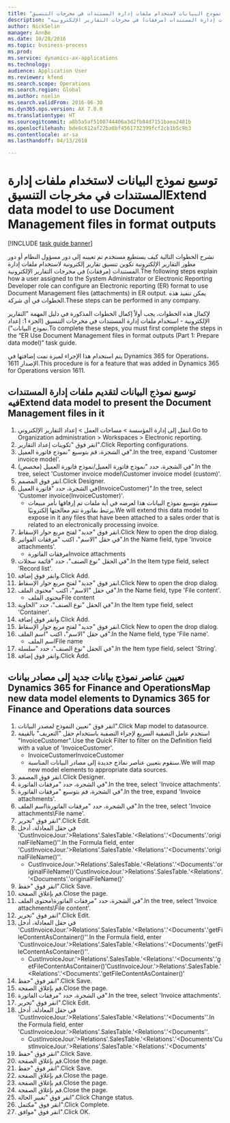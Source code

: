 ```yaml
--- 
title: "توسيع نموذج البيانات لاستخدام ملفات إدارة المستندات في مخرجات التنسيق‬"
description: "تشرح الخطوات التالية كيف يستطيع مستخدم تم تعيينه إلى دور مسؤول النظام أو دور مطور التقارير الإلكترونية تكوين تنسيق تقارير إلكترونية لاستخدام ملفات إدارة المستندات (مرفقات) في مخرجات التقارير الإلكترونية."
author: NickSelin
manager: AnnBe
ms.date: 10/28/2016
ms.topic: business-process
ms.prod: 
ms.service: dynamics-ax-applications
ms.technology: 
audience: Application User
ms.reviewer: kfend
ms.search.scope: Operations
ms.search.region: Global
ms.author: nselin
ms.search.validFrom: 2016-06-30
ms.dyn365.ops.version: AX 7.0.0
ms.translationtype: HT
ms.sourcegitcommit: a8b5a5af5108744406a3d2fb84d7151baea2481b
ms.openlocfilehash: bde8c612af22ba6bf4561732399fcf2cb1b5c9b3
ms.contentlocale: ar-sa
ms.lasthandoff: 04/13/2018

---
```

# <a name="extend-data-model-to-use-document-management-files-in-format-outputs"></a><span data-ttu-id="b4491-103">توسيع نموذج البيانات لاستخدام ملفات إدارة المستندات في مخرجات التنسيق‬</span><span class="sxs-lookup"><span data-stu-id="b4491-103">Extend data model to use Document Management files in format outputs</span></span>

[!INCLUDE [task guide banner](../../includes/task-guide-banner.md)]

<span data-ttu-id="b4491-104">تشرح الخطوات التالية كيف يستطيع مستخدم تم تعيينه إلى دور مسؤول النظام أو دور مطور التقارير الإلكترونية تكوين تنسيق تقارير إلكترونية لاستخدام ملفات إدارة المستندات (مرفقات) في مخرجات التقارير الإلكترونية.</span><span class="sxs-lookup"><span data-stu-id="b4491-104">The following steps explain how a user assigned to the System Administrator or Electronic Reporting Developer role can configure an Electronic reporting (ER) format to use Document Management files (attachments) in ER output.</span></span> <span data-ttu-id="b4491-105">يمكن تنفيذ هذه الخطوات في أي شركة.</span><span class="sxs-lookup"><span data-stu-id="b4491-105">These steps can be performed in any company.</span></span>

<span data-ttu-id="b4491-106">لإكمال هذه الخطوات، يجب أولاً إكمال الخطوات المذكورة في دليل المهمة "التقارير الإلكترونية - استخدام ملفات إدارة المستندات في مخرجات التنسيق (الجزء 1: إعداد نموذج البيانات").</span><span class="sxs-lookup"><span data-stu-id="b4491-106">To complete these steps, you must first complete the steps in the “ER Use Document Management files in format outputs (Part 1: Prepare data model)” task guide.</span></span>

<span data-ttu-id="b4491-107">يتم استخدام هذا الإجراء لميزة تمت إضافتها في Dynamics 365 for Operations، الإصدار 1611.</span><span class="sxs-lookup"><span data-stu-id="b4491-107">This procedure is for a feature that was added in Dynamics 365 for Operations version 1611.</span></span>


## <a name="extend-data-model-to-present-the-document-management-files-in-it"></a><span data-ttu-id="b4491-108">توسيع نموذج البيانات لتقديم ملفات إدارة المستندات فيه</span><span class="sxs-lookup"><span data-stu-id="b4491-108">Extend data model to present the Document Management files in it</span></span>
1. <span data-ttu-id="b4491-109">انتقل إلى إدارة المؤسسة > مساحات العمل‬ > إعداد التقارير الإلكتروني‬.</span><span class="sxs-lookup"><span data-stu-id="b4491-109">Go to Organization administration > Workspaces > Electronic reporting.</span></span>
2. <span data-ttu-id="b4491-110">انقر فوق "تكوينات إعداد التقارير‬".</span><span class="sxs-lookup"><span data-stu-id="b4491-110">Click Reporting configurations.</span></span>
3. <span data-ttu-id="b4491-111">في الشجرة، قم بتوسيع "نموذج فاتورة العميل".</span><span class="sxs-lookup"><span data-stu-id="b4491-111">In the tree, expand 'Customer invoice model'.</span></span>
4. <span data-ttu-id="b4491-112">في الشجرة، حدد "نموذج فاتورة العميل‬/نموذج فاتورة العميل‬ (مخصص)".</span><span class="sxs-lookup"><span data-stu-id="b4491-112">In the tree, select 'Customer invoice model\Customer invoice model (custom)'.</span></span>
5. <span data-ttu-id="b4491-113">انقر فوق المصمم.</span><span class="sxs-lookup"><span data-stu-id="b4491-113">Click Designer.</span></span>
6. <span data-ttu-id="b4491-114">في الشجرة، حدد "فاتورة العميل(InvoiceCustomer)".</span><span class="sxs-lookup"><span data-stu-id="b4491-114">In the tree, select 'Customer invoice(InvoiceCustomer)'.</span></span>
    * <span data-ttu-id="b4491-115">سنقوم بتوسيع نموذج البيانات هذا لعرضه في أية ملفات تم إرفاقها بأمر مبيعات يرتبط بفاتورة تتم معالجتها إلكترونيًا.</span><span class="sxs-lookup"><span data-stu-id="b4491-115">We will extend this data model to expose in it any files that have been attached to a sales order that is related to an electronically processing invoice.</span></span>  
7. <span data-ttu-id="b4491-116">انقر فوق "جديد" لفتح مربع حوار الإسقاط‬.</span><span class="sxs-lookup"><span data-stu-id="b4491-116">Click New to open the drop dialog.</span></span>
8. <span data-ttu-id="b4491-117">في حقل "الاسم"، اكتب "مرفقات الفواتير".</span><span class="sxs-lookup"><span data-stu-id="b4491-117">In the Name field, type 'Invoice attachments'.</span></span>
    * <span data-ttu-id="b4491-118">مرفقات الفاتورة</span><span class="sxs-lookup"><span data-stu-id="b4491-118">Invoice attachments</span></span>  
9. <span data-ttu-id="b4491-119">في الحقل "نوع الصنف"، حدد "قائمة سجلات".</span><span class="sxs-lookup"><span data-stu-id="b4491-119">In the Item type field, select 'Record list'.</span></span>
10. <span data-ttu-id="b4491-120">وانقر فوق إضافة.</span><span class="sxs-lookup"><span data-stu-id="b4491-120">Click Add.</span></span>
11. <span data-ttu-id="b4491-121">انقر فوق "جديد" لفتح مربع حوار الإسقاط‬.</span><span class="sxs-lookup"><span data-stu-id="b4491-121">Click New to open the drop dialog.</span></span>
12. <span data-ttu-id="b4491-122">في حقل "الاسم"، اكتب "محتوى الملف".</span><span class="sxs-lookup"><span data-stu-id="b4491-122">In the Name field, type 'File content'.</span></span>
    * <span data-ttu-id="b4491-123">محتوى الملف</span><span class="sxs-lookup"><span data-stu-id="b4491-123">File content</span></span>  
13. <span data-ttu-id="b4491-124">في الحقل "نوع الصنف"، حدد "الحاوية".</span><span class="sxs-lookup"><span data-stu-id="b4491-124">In the Item type field, select 'Container'.</span></span>
14. <span data-ttu-id="b4491-125">وانقر فوق إضافة.</span><span class="sxs-lookup"><span data-stu-id="b4491-125">Click Add.</span></span>
15. <span data-ttu-id="b4491-126">انقر فوق "جديد" لفتح مربع حوار الإسقاط‬.</span><span class="sxs-lookup"><span data-stu-id="b4491-126">Click New to open the drop dialog.</span></span>
16. <span data-ttu-id="b4491-127">في حقل "الاسم"، اكتب "اسم الملف".</span><span class="sxs-lookup"><span data-stu-id="b4491-127">In the Name field, type 'File name'.</span></span>
    * <span data-ttu-id="b4491-128">اسم الملف</span><span class="sxs-lookup"><span data-stu-id="b4491-128">File name</span></span>  
17. <span data-ttu-id="b4491-129">في الحقل "نوع الصنف"، حدد "سلسلة".</span><span class="sxs-lookup"><span data-stu-id="b4491-129">In the Item type field, select 'String'.</span></span>
18. <span data-ttu-id="b4491-130">وانقر فوق إضافة.</span><span class="sxs-lookup"><span data-stu-id="b4491-130">Click Add.</span></span>

## <a name="map-new-data-model-elements-to-dynamics-365-for-finance-and-operations-data-sources"></a><span data-ttu-id="b4491-131">تعيين عناصر نموذج بيانات جديد إلى مصادر بيانات Dynamics 365 for Finance and Operations</span><span class="sxs-lookup"><span data-stu-id="b4491-131">Map new data model elements to Dynamics 365 for Finance and Operations data sources</span></span>
1. <span data-ttu-id="b4491-132">انقر فوق "تعيين النموذج لمصدر البيانات".</span><span class="sxs-lookup"><span data-stu-id="b4491-132">Click Map model to datasource.</span></span>
2. <span data-ttu-id="b4491-133">استخدم عامل التصفية السريع لإجراء التصفية باستخدام حقل "التعريف" بالقيمة "InvoiceCustomer".</span><span class="sxs-lookup"><span data-stu-id="b4491-133">Use the Quick Filter to filter on the Definition field with a value of 'InvoiceCustomer'.</span></span>
    * <span data-ttu-id="b4491-134">InvoiceCustomer</span><span class="sxs-lookup"><span data-stu-id="b4491-134">InvoiceCustomer</span></span>  
    * <span data-ttu-id="b4491-135">سنقوم بتعيين عناصر نماذج جديدة إلى مصادر البيانات المناسبة.</span><span class="sxs-lookup"><span data-stu-id="b4491-135">We will map new model elements to appropriate data sources.</span></span>  
3. <span data-ttu-id="b4491-136">انقر فوق المصمم.</span><span class="sxs-lookup"><span data-stu-id="b4491-136">Click Designer.</span></span>
4. <span data-ttu-id="b4491-137">في الشجرة، حدد "مرفقات الفاتورة‬".</span><span class="sxs-lookup"><span data-stu-id="b4491-137">In the tree, select 'Invoice attachments'.</span></span>
5. <span data-ttu-id="b4491-138">في الشجرة، قم بتوسيع "مرفقات الفاتورة‬".</span><span class="sxs-lookup"><span data-stu-id="b4491-138">In the tree, expand 'Invoice attachments'.</span></span>
6. <span data-ttu-id="b4491-139">في الشجرة، حدد "مرفقات الفاتورة\اسم الملف‬".</span><span class="sxs-lookup"><span data-stu-id="b4491-139">In the tree, select 'Invoice attachments\File name'.</span></span>
7. <span data-ttu-id="b4491-140">انقر فوق "تحرير".</span><span class="sxs-lookup"><span data-stu-id="b4491-140">Click Edit.</span></span>
8. <span data-ttu-id="b4491-141">في حقل المعادلة، أدخل 'CustInvoiceJour.'>Relations'.SalesTable.'<Relations'.'<Documents'.'originalFileName()''.</span><span class="sxs-lookup"><span data-stu-id="b4491-141">In the Formula field, enter 'CustInvoiceJour.'>Relations'.SalesTable.'<Relations'.'<Documents'.'originalFileName()''.</span></span>
    * <span data-ttu-id="b4491-142">CustInvoiceJour.'>Relations'.SalesTable.'<Relations'.'<Documents'.'originalFileName()'</span><span class="sxs-lookup"><span data-stu-id="b4491-142">CustInvoiceJour.'>Relations'.SalesTable.'<Relations'.'<Documents'.'originalFileName()'</span></span>  
9. <span data-ttu-id="b4491-143">انقر فوق "حفظ".</span><span class="sxs-lookup"><span data-stu-id="b4491-143">Click Save.</span></span>
10. <span data-ttu-id="b4491-144">قم بإغلاق الصفحة.</span><span class="sxs-lookup"><span data-stu-id="b4491-144">Close the page.</span></span>
11. <span data-ttu-id="b4491-145">في الشجرة، حدد "مرفقات الفاتورة\محتوى الملف".</span><span class="sxs-lookup"><span data-stu-id="b4491-145">In the tree, select 'Invoice attachments\File content'.</span></span>
12. <span data-ttu-id="b4491-146">انقر فوق "تحرير".</span><span class="sxs-lookup"><span data-stu-id="b4491-146">Click Edit.</span></span>
13. <span data-ttu-id="b4491-147">في حقل المعادلة، أدخل 'CustInvoiceJour.'>Relations'.SalesTable.'<Relations'.'<Documents'.'getFileContentAsContainer()''.</span><span class="sxs-lookup"><span data-stu-id="b4491-147">In the Formula field, enter 'CustInvoiceJour.'>Relations'.SalesTable.'<Relations'.'<Documents'.'getFileContentAsContainer()''.</span></span>
    * <span data-ttu-id="b4491-148">CustInvoiceJour.'>Relations'.SalesTable.'<Relations'.'<Documents'.'getFileContentAsContainer()'</span><span class="sxs-lookup"><span data-stu-id="b4491-148">CustInvoiceJour.'>Relations'.SalesTable.'<Relations'.'<Documents'.'getFileContentAsContainer()'</span></span>  
14. <span data-ttu-id="b4491-149">انقر فوق "حفظ".</span><span class="sxs-lookup"><span data-stu-id="b4491-149">Click Save.</span></span>
15. <span data-ttu-id="b4491-150">قم بإغلاق الصفحة.</span><span class="sxs-lookup"><span data-stu-id="b4491-150">Close the page.</span></span>
16. <span data-ttu-id="b4491-151">في الشجرة، حدد "مرفقات الفاتورة‬".</span><span class="sxs-lookup"><span data-stu-id="b4491-151">In the tree, select 'Invoice attachments'.</span></span>
17. <span data-ttu-id="b4491-152">انقر فوق "تحرير".</span><span class="sxs-lookup"><span data-stu-id="b4491-152">Click Edit.</span></span>
18. <span data-ttu-id="b4491-153">في حقل المعادلة، أدخل 'CustInvoiceJour.'>Relations'.SalesTable.'<Relations'.'<Documents''.</span><span class="sxs-lookup"><span data-stu-id="b4491-153">In the Formula field, enter 'CustInvoiceJour.'>Relations'.SalesTable.'<Relations'.'<Documents''.</span></span>
    * <span data-ttu-id="b4491-154">CustInvoiceJour.'>Relations'.SalesTable.'<Relations'.'<Documents'</span><span class="sxs-lookup"><span data-stu-id="b4491-154">CustInvoiceJour.'>Relations'.SalesTable.'<Relations'.'<Documents'</span></span>  
19. <span data-ttu-id="b4491-155">انقر فوق "حفظ".</span><span class="sxs-lookup"><span data-stu-id="b4491-155">Click Save.</span></span>
20. <span data-ttu-id="b4491-156">قم بإغلاق الصفحة.</span><span class="sxs-lookup"><span data-stu-id="b4491-156">Close the page.</span></span>
21. <span data-ttu-id="b4491-157">انقر فوق "حفظ".</span><span class="sxs-lookup"><span data-stu-id="b4491-157">Click Save.</span></span>
22. <span data-ttu-id="b4491-158">قم بإغلاق الصفحة.</span><span class="sxs-lookup"><span data-stu-id="b4491-158">Close the page.</span></span>
23. <span data-ttu-id="b4491-159">قم بإغلاق الصفحة.</span><span class="sxs-lookup"><span data-stu-id="b4491-159">Close the page.</span></span>
24. <span data-ttu-id="b4491-160">قم بإغلاق الصفحة.</span><span class="sxs-lookup"><span data-stu-id="b4491-160">Close the page.</span></span>
25. <span data-ttu-id="b4491-161">انقر فوق "تغيير الحالة".</span><span class="sxs-lookup"><span data-stu-id="b4491-161">Click Change status.</span></span>
26. <span data-ttu-id="b4491-162">انقر فوق "مكتمل".</span><span class="sxs-lookup"><span data-stu-id="b4491-162">Click Complete.</span></span>
27. <span data-ttu-id="b4491-163">انقر فوق "موافق".</span><span class="sxs-lookup"><span data-stu-id="b4491-163">Click OK.</span></span>


